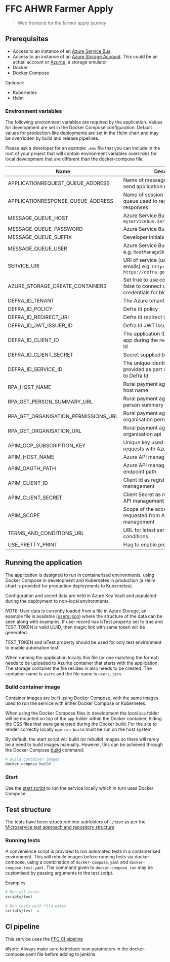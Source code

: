 # FFC AHWR Farmer Apply

> Web frontend for the farmer apply journey

## Prerequisites

- Access to an instance of an
[Azure Service Bus](https://docs.microsoft.com/en-us/azure/service-bus-messaging/).
- Access to an instance of an
[Azure Storage Account](https://docs.microsoft.com/en-us/azure/storage/common/storage-account-overview).
  This could be an actual account or
  [Azurite](https://docs.microsoft.com/en-us/azure/storage/common/storage-use-azurite),
  a storage emulator
- Docker
- Docker Compose

Optional:

- Kubernetes
- Helm

### Environment variables

The following environment variables are required by the application.
Values for development are set in the Docker Compose configuration. Default
values for production-like deployments are set in the Helm chart and may be
overridden by build and release pipelines.

Please ask a developer for an example `.env` file that you can include in the root of your project that will contain environment variables overrirdes for local development that are different than the docker-compose file.

| Name                                  | Description                                                                                      |
| ----                                  | -----------                                                                                      |
| APPLICATIONREQUEST_QUEUE_ADDRESS      | Name of message queue used to send application requests                                          |
| APPLICATIONRESPONSE_QUEUE_ADDRESS     | Name of session enabled message queue used to receive application responses                      |
| MESSAGE_QUEUE_HOST                    | Azure Service Bus hostname, e.g. `myservicebus.servicebus.windows.net`                           |
| MESSAGE_QUEUE_PASSWORD                | Azure Service Bus SAS policy key                                                                 |
| MESSAGE_QUEUE_SUFFIX                  | Developer initials                                                                               |
| MESSAGE_QUEUE_USER                    | Azure Service Bus SAS policy name, e.g. `RootManageSharedAccessKey`                              |
| SERVICE_URI                           | URI of service (used in links, in emails) e.g. `http://localhost:3000` or `https://defra.gov.uk` |
| AZURE_STORAGE_CREATE_CONTAINERS       | Set true to use connection string, false to connect using azure credentials for blobstorage      |
| DEFRA_ID_TENANT                       | The Azure tenant for Defra Id                                                                    |
| DEFRA_ID_POLICY                       | Defra Id policy                                                                                  |
| DEFRA_ID_REDIRECT_URI                 | Defra Id redirect URI                                                                            |
| DEFRA_ID_JWT_ISSUER_ID                | Defra Id JWT Issuer id                                                                           |
| DEFRA_ID_CLIENT_ID                    | The application ID assigned to your app during the registration with Defra Id                    |
| DEFRA_ID_CLIENT_SECRET                | Secret supplied by Defra Id                                                                      |
| DEFRA_ID_SERVICE_ID                   | The unique identifier for your service provided as part of being on-boarded to Defra Id          |
| RPA_HOST_NAME                         | Rural payment agency api endpoint host name                                                      |
| RPA_GET_PERSON_SUMMARY_URL            | Rural payment agency URL for the get person summary api                                          |
| RPA_GET_ORGANISATION_PERMISSIONS_URL  | Rural payment agency URL for the get organisation permissions api                                |
| RPA_GET_ORGANISATION_URL              | Rural payment agency URL for the get organisation api                                            |
| APIM_OCP_SUBSCRIPTION_KEY             | Unique key used to manage auth requests with Azure API management                                |
| APIM_HOST_NAME                        | Azure API management host name                                                                   |
| APIM_OAUTH_PATH                       | Azure API management authorisation endpoint path                                                 |
| APIM_CLIENT_ID                        | Client Id as registered with Azure API management                                                |
| APIM_CLIENT_SECRET                    | Client Secret as registered with Azure API management                                            |
| APIM_SCOPE                            | Scope of the access token being requested from Azure API management
| TERMS_AND_CONDITIONS_URL              | URL for latest service terms and conditions
| USE_PRETTY_PRINT                      | Flag to enable pretty logs |

## Running the application

The application is designed to run in containerised environments, using Docker
Compose in development and Kubernetes in production (a Helm chart is provided
for production deployments to Kubernetes).

Configuration and secret data are held in Azure Key Vault and populated during
the deployment to non-local environments.

*NOTE:*
User data is currently loaded from a file in Azure Storage, an example file is
available ([users.json](./data/users.json)) where the structure of the data can
be seen along with examples. If user record has isTest property set to true and
TEST_TOKEN is valid UUID, then magic link with same token will be generated.

TEST_TOKEN and isTest property should be used for only test environment to enable
automation test.

When running the application locally this file (or one matching the format)
needs to be uploaded to Azurite container that starts with the application. The
storage container the file resides in also needs to be created. The container
name is `users` and the file name is `users.json`.

### Build container image

Container images are built using Docker Compose, with the same images used to
run the service with either Docker Compose or Kubernetes.

When using the Docker Compose files in development the local `app` folder will
be mounted on top of the `app` folder within the Docker container, hiding the
CSS files that were generated during the Docker build. For the site to render
correctly locally `npm run build` must be run on the host system.

By default, the start script will build (or rebuild) images so there will
rarely be a need to build images manually. However, this can be achieved
through the Docker Compose
[build](https://docs.docker.com/compose/reference/build/) command:

```sh
# Build container images
docker-compose build
```

### Start

Use the [start script](./scripts/start) to run the service locally which in
turn uses Docker Compose.

## Test structure

The tests have been structured into subfolders of `./test` as per the
[Microservice test approach and repository structure](https://eaflood.atlassian.net/wiki/spaces/FPS/pages/1845396477/Microservice+test+approach+and+repository+structure)

### Running tests

A convenience script is provided to run automated tests in a containerised
environment. This will rebuild images before running tests via docker-compose,
using a combination of `docker-compose.yaml` and `docker-compose.test.yaml`.
The command given to `docker-compose run` may be customised by passing
arguments to the test script.

Examples:

```sh
# Run all tests
scripts/test

# Run tests with file watch
scripts/test -w
```

## CI pipeline

This service uses the
[FFC CI pipeline](https://github.com/DEFRA/ffc-jenkins-pipeline-library)

#Note: Always make sure to include new parameters in the docker-compose.yaml file before adding  to jenkins

